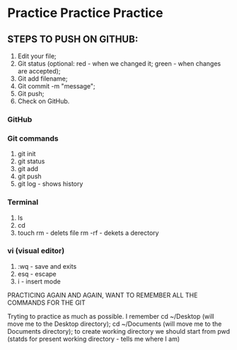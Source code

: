# Practice Practice Practice

## STEPS TO PUSH ON GITHUB:
1. Edit your file;
2. Git status (optional: red - when we changed it; green - when changes are accepted);
3. Git add filename;
4. Git commit -m "message";
5. Git push;
6. Check on GitHub.

### GitHub

### Git commands

1. git init
1. git status
1. git add
1. git push
1. git log - shows history

### Terminal

1. ls
1. cd
1. touch
rm - delets file
rm -rf - dekets a derectory

### vi (visual editor)
1. :wq - save and exits
1. esq - escape
1. i - insert mode

PRACTICING AGAIN AND AGAIN, WANT TO REMEMBER ALL THE COMMANDS FOR THE GIT

Tryting to practice as much as possible. I remember cd ~/Desktop (will move me to the Desktop directory); cd ~/Documents (will move me to the Documents directory); to create working directory we should start from pwd (statds for present working directory - tells me where I am)

